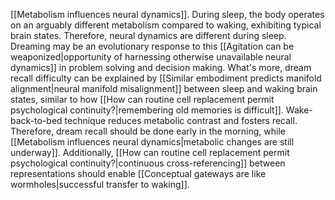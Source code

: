 ---
---

[[Metabolism influences neural dynamics]]. During sleep, the body operates on an arguably different metabolism compared to waking, exhibiting typical brain states. Therefore, neural dynamics are different during sleep. Dreaming may be an evolutionary response to this [[Agitation can be weaponized|opportunity of harnessing otherwise unavailable neural dynamics]] in problem solving and decision making. What's more, dream recall difficulty can be explained by [[Similar embodiment predicts manifold alignment|neural manifold misalignment]] between sleep and waking brain states, similar to how [[How can routine cell replacement permit psychological continuity?|remembering old memories is difficult]]. Wake-back-to-bed technique reduces metabolic contrast and fosters recall. Therefore, dream recall should be done early in the morning, while [[Metabolism influences neural dynamics|metabolic changes are still underway]]. Additionally, [[How can routine cell replacement permit psychological continuity?|continuous cross-referencing]] between representations should enable [[Conceptual gateways are like wormholes|successful transfer to waking]].
